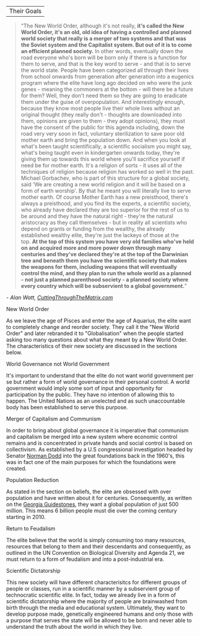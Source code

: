 |   |
|---|
|Their Goals|

> "The New World Order, although it's not really, **it's called the New World Order, it's an old, old idea of having a controlled and planned world society that really is a merger of two systems and that was the Soviet system and the Capitalist system. But out of it is to come an efficient planned society.** In other words, eventually down the road everyone who's born will be born only if there is a function for them to serve, and that is the key word to serve - and that is to serve the world state. People have been categorized all through their lives from school onwards from generation after generation into a eugenics program where the elite have long ago decided on who were the junk genes - meaning the commoners at the bottom - will there be a future for them? Well, they don't need them so they are going to eradicate them under the guise of overpopulation. And interestingly enough, because they know most people live their whole lives without an original thought (they really don't - thoughts are downloaded into them, opinions are given to them - they adopt opinions), they must have the consent of the public for this agenda including, down the road very very soon in fact, voluntary sterilization to save poor old mother earth and bring the population down. And when you look at what's been taught scientifically, a scientific socialism you might say, what's being taught even in kindergarten onwards today, they're giving them up towards this world where you'll sacrifice yourself if need be for mother earth. It's a religion of sorts - it uses all of the techniques of religion because religion has worked so well in the past. Michael Gorbachev, who is part of this structure for a global society, said 'We are creating a new world religion and it will be based on a form of earth worship'. By that he meant you will literally live to serve mother earth. Of course Mother Earth has a new preisthood, there's always a preisthood, and you find its the experts, a scientific society, who already have declared they are too superior for the rest of us to be around and they have the natural right - they're the natural aristocracy as they call themselves - but in reality all scientists who depend on grants or funding from the wealthy, the already established wealthy elite, they're just the lackeys of those at the top. **At the top of this system you have very old families who've held on and acquired more and more power down through many centuries and they've declared they're at the top of the Darwinian tree and beneath them you have the scientific society that makes the weapons for them, including weapons that will eventually control the mind, and they plan to run the whole world as a planned - not just a planned parenthood society - a planned society where every country which will be subservient to a global government.**"

_- Alan Watt, [CuttingThroughTheMatrix.com](https://web.archive.org/web/20081029171438/http://cuttingthroughthematrix.com/)_

New World Order

As we leave the age of Pisces and enter the age of Aquarius, the elite want to completely change and reorder society. They call it the "New World Order" and later rebranded it to "Globalisation" when the people started asking too many questions about what they meant by a New World Order. The characteristics of their new society are discussed in the sections below.

World Governance not World Government

It's important to understand that the elite do not want world government per se but rather a form of world governance in their personal control. A world government would imply some sort of input and opportunity for participation by the public. They have no intention of allowing this to happen. The United Nations as an unelected and as such unaccountable body has been established to serve this purpose.

Merger of Capitalism and Communism

In order to bring about global governance it is imperative that communism and capitalism be merged into a new system where economic control remains and is concentrated in private hands and social control is based on collectivism. As established by a U.S congressional investigation headed by Senator [Norman Dodd](https://web.archive.org/web/20081029171438/http://video.google.ca/videoplay?docid=-7373201783240489827&hl=en) into the great foundations back in the 1960's, this was in fact one of the main purposes for which the foundations were created.

Population Reduction

As stated in the section on beliefs, the elite are obsessed with over population and have written about it for centuries. Consequently, as written on the [Georgia Guidestones](https://web.archive.org/web/20081029171438/http://globalistagenda.org/images/Georgia_Guidestones_English.jpg), they want a global population of just 500 million. This means 6 billion people must die over the coming century starting in 2010.

Return to Feudalism

The elite believe that the world is simply consuming too many resources, resources that belong to them and their descendants and consequently, as outlined in the UN Convention on Biological Diversity and Agenda 21, we must return to a form of feudalism and into a post-industrial era.

Scientific Dictatorship

This new society will have different characterisitcs for different groups of people or classes, run in a scientific manner by a subservient group of technocratic scientific elite. In fact, today we already live in a form of scientific dictatorship where the majority of people are brainwashed from birth through the media and educational system. Ultimately, they want to develop purpose made, genetically engineered humans and only those with a purpose that serves the state will be allowed to be born and never able to understand the truth about the world in which they live.